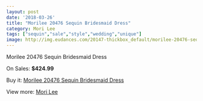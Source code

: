 ```yaml
---
layout: post
date: '2018-03-26'
title: "Morilee 20476 Sequin Bridesmaid Dress"
category: Mori Lee
tags: ["sequin","sale","style","wedding","unique"]
image: http://img.eudances.com/20147-thickbox_default/morilee-20476-sequin-bridesmaid-dress.jpg
---
```

Morilee 20476 Sequin Bridesmaid Dress

On Sales: **$424.99**
<a href="https://www.eudances.com/en/mori-lee/6035-morilee-20476-sequin-bridesmaid-dress.html"><amp-img layout="responsive" width="600" height="600" src="//img.eudances.com/20147-thickbox_default/morilee-20476-sequin-bridesmaid-dress.jpg" alt="Morilee 20476 Sequin Bridesmaid Dress 0" /></a>
<a href="https://www.eudances.com/en/mori-lee/6035-morilee-20476-sequin-bridesmaid-dress.html"><amp-img layout="responsive" width="600" height="600" src="//img.eudances.com/20149-thickbox_default/morilee-20476-sequin-bridesmaid-dress.jpg" alt="Morilee 20476 Sequin Bridesmaid Dress 1" /></a>
<a href="https://www.eudances.com/en/mori-lee/6035-morilee-20476-sequin-bridesmaid-dress.html"><amp-img layout="responsive" width="600" height="600" src="//img.eudances.com/20148-thickbox_default/morilee-20476-sequin-bridesmaid-dress.jpg" alt="Morilee 20476 Sequin Bridesmaid Dress 2" /></a>

Buy it: [Morilee 20476 Sequin Bridesmaid Dress](https://www.eudances.com/en/mori-lee/6035-morilee-20476-sequin-bridesmaid-dress.html "Morilee 20476 Sequin Bridesmaid Dress")

View more: [Mori Lee](https://www.eudances.com/en/65-mori-lee "Mori Lee")